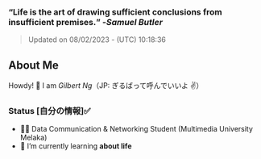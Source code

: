 ### **<q>Life is the art of drawing sufficient conclusions from insufficient premises.</q>** -<em>Samuel Butler</em>
> Updated on 08/02/2023 - (UTC) 10:18:36


## About Me

Howdy! 👋 I am *Gilbert Ng*（JP: ぎるばって呼んでいいよ ✌️）

### Status [自分の情報]✅

- 🙍‍♂️ Data Communication & Networking Student (Multimedia University Melaka)
- 🌱 I’m currently learning **about life**


